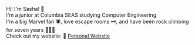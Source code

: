 Hi! I'm Sasha! 👋  
I'm a junior at Columbia SEAS studying Computer Engineering  
I'm a big Marvel fan 🕷, love escape rooms 🗝️, and have been rock climbing for seven years 🧗🏻‍♀️    
Check out my website: 🔗 [Personal Website](https://sisler101.github.io/Portfolio/)
